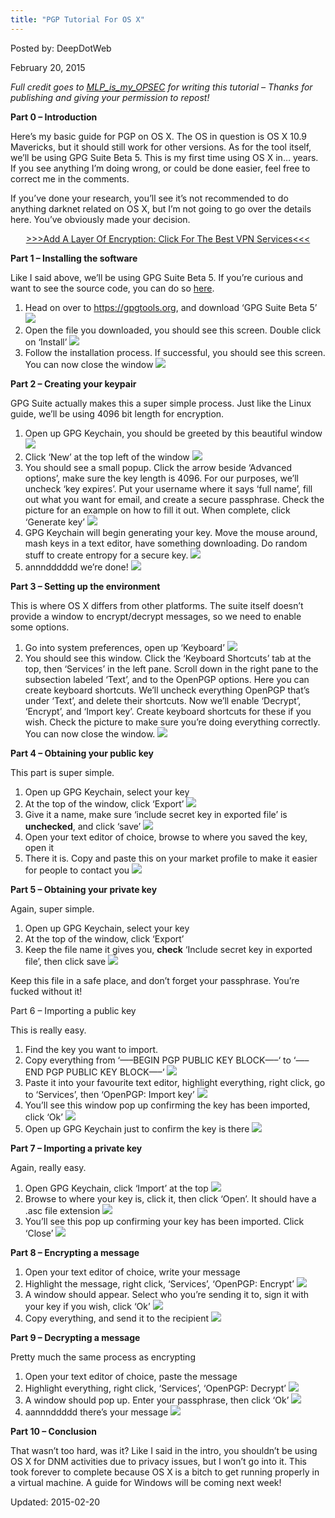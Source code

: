 ```yaml
---
title: "PGP Tutorial For OS X"
---
```



Posted by: DeepDotWeb 

<span>February 20, 2015</span>
    

<div class="usertext-body may-blank-within md-container">
<div class="md">
<p><em>Full credit goes to <a href="http://www.reddit.com/user/MLP_is_my_OPSEC">MLP_is_my_OPSEC</a> for writing this tutorial – Thanks for publishing and giving your permission to repost!</em></p>
<p><strong>Part 0 – Introduction</strong></p>
<p>Here&#8217;s my basic guide for PGP on OS X. The OS in question is OS X 10.9 Mavericks, but it should still work for other versions. As for the tool itself, we&#8217;ll be using GPG Suite Beta 5. This is my first time using OS X in&#8230; years. If you see anything I&#8217;m doing wrong, or could be done easier, feel free to correct me in the comments.</p>
<p>If you&#8217;ve done your research, you&#8217;ll see it&#8217;s not recommended to do anything darknet related on OS X, but I&#8217;m not going to go over the details here. You&#8217;ve obviously made your decision.</p>
<p style="text-align: center;"><a href="https://g-i-r.github.io/deepdotweb/vpn-comparison-chart/">&gt;&gt;&gt;Add A Layer Of Encryption: Click For The Best VPN Services&lt;&lt;&lt;</a></p>
<p><strong>Part 1 – Installing the software</strong></p>
<p>Like I said above, we&#8217;ll be using GPG Suite Beta 5. If you&#8217;re curious and want to see the source code, you can do so <a href="https://gpgtools.org/opensource.html">here</a>.</p>
<ol>
<li>Head on over to <a href="https://gpgtools.org">https://gpgtools.org</a>, and download &#8216;GPG Suite Beta 5&#8217; 

<img src="https://G-I-R.github.io/deepdotweb/imgs/2015/02/UAQo3Ca1.png">

<li>Open the file you downloaded, you should see this screen. Double click on &#8216;Install&#8217; 

<img src="https://G-I-R.github.io/deepdotweb/imgs/2015/02/dV8D0FZ1.png">

<li>Follow the installation process. If successful, you should see this screen. You can now close the window 

<img src="https://G-I-R.github.io/deepdotweb/imgs/2015/02/m8qytPb1.png">

</ol>
<p><strong>Part 2 – Creating your keypair</strong></p>
<p>GPG Suite actually makes this a super simple process. Just like the Linux guide, we&#8217;ll be using 4096 bit length for encryption.</p>
<ol>
<li>Open up GPG Keychain, you should be greeted by this beautiful window 

<img src="https://G-I-R.github.io/deepdotweb/imgs/2015/02/1xvho3K1.png">

<li>Click &#8216;New&#8217; at the top left of the window 

<img src="https://G-I-R.github.io/deepdotweb/imgs/2015/02/JH57cE51.png">

<li>You should see a small popup. Click the arrow beside &#8216;Advanced options&#8217;, make sure the key length is 4096. For our purposes, we&#8217;ll uncheck &#8216;key expires&#8217;. Put your username where it says &#8216;full name&#8217;, fill out what you want for email, and create a secure passphrase. Check the picture for an example on how to fill it out. When complete, click &#8216;Generate key&#8217; 

<img src="https://G-I-R.github.io/deepdotweb/imgs/2015/02/UPn7xO41.png">

<li>GPG Keychain will begin generating your key. Move the mouse around, mash keys in a text editor, have something downloading. Do random stuff to create entropy for a secure key. 

<img src="https://G-I-R.github.io/deepdotweb/imgs/2015/02/1oFPI101.png">

<li>annndddddd we&#8217;re done! 

<img src="https://G-I-R.github.io/deepdotweb/imgs/2015/02/J0HkvZG1.png">

</ol>
<p><strong>Part 3 – Setting up the environment</strong></p>
<p>This is where OS X differs from other platforms. The suite itself doesn&#8217;t provide a window to encrypt/decrypt messages, so we need to enable some options.</p>
<ol>
<li>Go into system preferences, open up &#8216;Keyboard&#8217; 

<img src="https://G-I-R.github.io/deepdotweb/imgs/2015/02/EYKyVkn1.png">

<li>You should see this window. Click the &#8216;Keyboard Shortcuts&#8217; tab at the top, then &#8216;Services&#8217; in the left pane. Scroll down in the right pane to the subsection labeled &#8216;Text&#8217;, and to the OpenPGP options. Here you can create keyboard shortcuts. We&#8217;ll uncheck everything OpenPGP that&#8217;s under &#8216;Text&#8217;, and delete their shortcuts. Now we&#8217;ll enable &#8216;Decrypt&#8217;, &#8216;Encrypt&#8217;, and &#8216;Import key&#8217;. Create keyboard shortcuts for these if you wish. Check the picture to make sure you&#8217;re doing everything correctly. You can now close the window. 

<img src="https://G-I-R.github.io/deepdotweb/imgs/2015/02/2vQlkq81.png">

</ol>
<p><strong>Part 4 – Obtaining your public key</strong></p>
<p>This part is super simple.</p>
<ol>
<li>Open up GPG Keychain, select your key</li>
<li>At the top of the window, click &#8216;Export&#8217; 

<img src="https://G-I-R.github.io/deepdotweb/imgs/2015/02/pvVfw2V1.png">

<li>Give it a name, make sure &#8216;include secret key in exported file&#8217; is <strong>unchecked</strong>, and click &#8216;save&#8217; 

<img src="https://G-I-R.github.io/deepdotweb/imgs/2015/02/xwjzDoI1.png">

<li>Open your text editor of choice, browse to where you saved the key, open it</li>
<li>There it is. Copy and paste this on your market profile to make it easier for people to contact you 

<img src="https://G-I-R.github.io/deepdotweb/imgs/2015/02/RJhHUWx1.png">

</ol>
<p><strong>Part 5 – Obtaining your private key</strong></p>
<p>Again, super simple.</p>
<ol>
<li>Open up GPG Keychain, select your key</li>
<li>At the top of the window, click &#8216;Export&#8217;</li>
<li>Keep the file name it gives you, <strong>check</strong> &#8216;Include secret key in exported file&#8217;, then click save 

<img src="https://G-I-R.github.io/deepdotweb/imgs/2015/02/QSLfhqW1.png">

</ol>
<p>Keep this file in a safe place, and don&#8217;t forget your passphrase. You&#8217;re fucked without it!</p>
<p>Part 6 – Importing a public key</p>
<p>This is really easy.</p>
<ol>
<li>Find the key you want to import.</li>
<li>Copy everything from &#8216;&#8212;&#8211;BEGIN PGP PUBLIC KEY BLOCK&#8212;&#8211;&#8216; to &#8216;&#8212;&#8211;END PGP PUBLIC KEY BLOCK&#8212;&#8211;&#8216; 

<img src="https://G-I-R.github.io/deepdotweb/imgs/2015/02/nH6MBYc1.png">

<li>Paste it into your favourite text editor, highlight everything, right click, go to &#8216;Services&#8217;, then &#8216;OpenPGP: Import key&#8217; 

<img src="https://G-I-R.github.io/deepdotweb/imgs/2015/02/Uq40mv11.png">

<li>You&#8217;ll see this window pop up confirming the key has been imported, click &#8216;Ok&#8217; 

<img src="https://G-I-R.github.io/deepdotweb/imgs/2015/02/CWv0ySL1.png">

<li>Open up GPG Keychain just to confirm the key is there 

<img src="https://G-I-R.github.io/deepdotweb/imgs/2015/02/zQYRK9c1.png">

</ol>
<p><strong>Part 7 – Importing a private key</strong></p>
<p>Again, really easy.</p>
<ol>
<li>Open GPG Keychain, click &#8216;Import&#8217; at the top 

<img src="https://G-I-R.github.io/deepdotweb/imgs/2015/02/o7XMOBq1.png">

<li>Browse to where your key is, click it, then click &#8216;Open&#8217;. It should have a .asc file extension 

<img src="https://G-I-R.github.io/deepdotweb/imgs/2015/02/yUTGU3o1.png">

<li>You&#8217;ll see this pop up confirming your key has been imported. Click &#8216;Close&#8217; 

<img src="https://G-I-R.github.io/deepdotweb/imgs/2015/02/5Cadwt81.png">

</ol>
<p><strong>Part 8 – Encrypting a message</strong></p>
<ol>
<li>Open your text editor of choice, write your message</li>
<li>Highlight the message, right click, &#8216;Services&#8217;, &#8216;OpenPGP: Encrypt&#8217; 

<img src="https://G-I-R.github.io/deepdotweb/imgs/2015/02/LWjLFfL1.png">

<li>A window should appear. Select who you&#8217;re sending it to, sign it with your key if you wish, click &#8216;Ok&#8217; 

<img src="https://G-I-R.github.io/deepdotweb/imgs/2015/02/g4UyC6Y1.png">

<li>Copy everything, and send it to the recipient 

<img src="https://G-I-R.github.io/deepdotweb/imgs/2015/02/AFGqEOx1.png">

</ol>
<p><strong>Part 9 – Decrypting a message</strong></p>
<p>Pretty much the same process as encrypting</p>
<ol>
<li>Open your text editor of choice, paste the message</li>
<li>Highlight everything, right click, &#8216;Services&#8217;, &#8216;OpenPGP: Decrypt&#8217; 

<img src="https://G-I-R.github.io/deepdotweb/imgs/2015/02/u2wWMtA1.png">

<li>A window should pop up. Enter your passphrase, then click &#8216;Ok&#8217; 

<img src="https://G-I-R.github.io/deepdotweb/imgs/2015/02/gL2nnbq1.png">

<li>aannnddddd there&#8217;s your message 

<img src="https://G-I-R.github.io/deepdotweb/imgs/2015/02/zNX94M71.png">

</ol>
<p><strong>Part 10 – Conclusion</strong></p>
<p>That wasn&#8217;t too hard, was it? Like I said in the intro, you shouldn&#8217;t be using OS X for DNM activities due to privacy issues, but I won&#8217;t go into it. This took forever to complete because OS X is a bitch to get running properly in a virtual machine. A guide for Windows will be coming next week!</p>

Updated: 2015-02-20

